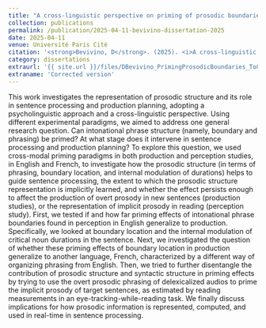 ```yaml
---
title: "A cross-linguistic perspective on priming of prosodic boundaries"
collection: publications
permalink: /publication/2025-04-11-bevivino-dissertation-2025
date: 2025-04-11
venue: Université Paris Cité
citation: '<strong>Bevivino, D</strong>. (2025). <i>A cross-linguistic perspective on priming of prosodic boundaries</i>. [Doctoral dissertation, Université Paris Cité]'
category: dissertations
extraurl: '{{ site.url }}/files/DBevivino_PrimingProsodicBoundaries_ToC.pdf'
extraname: 'Corrected version'
---
```


This work investigates the representation of prosodic structure and its role in sentence processing and production planning, adopting a psycholinguistic approach and a cross-linguistic perspective. Using different experimental paradigms, we aimed to address one general research question. Can intonational phrase structure (namely, boundary and phrasing) be primed? At what stage does it intervene in sentence processing and production planning? To explore this question, we used cross-modal priming paradigms in both production and perception studies, in English and French, to investigate how the prosodic structure (in terms of phrasing, boundary location, and internal modulation of durations) helps to guide sentence processing, the extent to which the prosodic structure representation is implicitly learned, and whether the effect persists enough to affect the production of overt prosody in new sentences (production studies), or the representation of implicit prosody in reading (perception study). First, we tested if and how far priming effects of intonational phrase boundaries found in perception in English generalize to production. Specifically, we looked at boundary location and the internal modulation of critical noun durations in the sentence. Next, we investigated the question of whether these priming effects of boundary location in production generalize to another language, French, characterized by a different way of organizing phrasing from English. Then, we tried to further disentangle the contribution of prosodic structure and syntactic structure in priming effects by trying to use the overt prosodic phrasing of delexicalized audios to prime the implicit prosody of target sentences, as estimated by reading measurements in an eye-tracking-while-reading task. We finally discuss implications for how prosodic information is represented, computed, and used in real-time in sentence processing.
